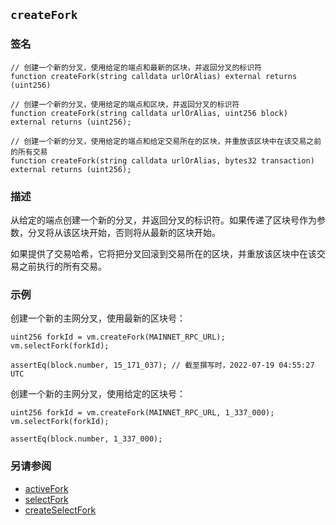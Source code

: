 ## `createFork`

### 签名

```solidity
// 创建一个新的分叉，使用给定的端点和最新的区块，并返回分叉的标识符
function createFork(string calldata urlOrAlias) external returns (uint256)
```

```solidity
// 创建一个新的分叉，使用给定的端点和区块，并返回分叉的标识符
function createFork(string calldata urlOrAlias, uint256 block) external returns (uint256);
```

```solidity
// 创建一个新的分叉，使用给定的端点和给定交易所在的区块，并重放该区块中在该交易之前的所有交易
function createFork(string calldata urlOrAlias, bytes32 transaction) external returns (uint256);
```

### 描述

从给定的端点创建一个新的分叉，并返回分叉的标识符。如果传递了区块号作为参数，分叉将从该区块开始，否则将从最新的区块开始。

如果提供了交易哈希，它将把分叉回滚到交易所在的区块，并重放该区块中在该交易之前执行的所有交易。

### 示例

创建一个新的主网分叉，使用最新的区块号：

```solidity
uint256 forkId = vm.createFork(MAINNET_RPC_URL);
vm.selectFork(forkId);

assertEq(block.number, 15_171_037); // 截至撰写时，2022-07-19 04:55:27 UTC
```

创建一个新的主网分叉，使用给定的区块号：

```solidity
uint256 forkId = vm.createFork(MAINNET_RPC_URL, 1_337_000);
vm.selectFork(forkId);

assertEq(block.number, 1_337_000);
```

### 另请参阅

- [activeFork](./active-fork.md)
- [selectFork](./select-fork.md)
- [createSelectFork](./create-select-fork.md)